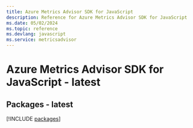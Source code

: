 ```yaml
---
title: Azure Metrics Advisor SDK for JavaScript
description: Reference for Azure Metrics Advisor SDK for JavaScript
ms.date: 05/02/2024
ms.topic: reference
ms.devlang: javascript
ms.service: metricsadvisor
---
```

# Azure Metrics Advisor SDK for JavaScript - latest
## Packages - latest
[!INCLUDE [packages](metrics-advisor-index.md)]